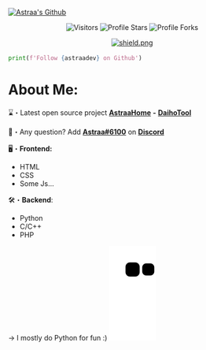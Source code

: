 <a href="https://dsc.gg/astraadev" target="_blank"> <img src="https://cdn.discordapp.com/attachments/826581697436581919/909100319705821205/3C3877B9-52FE-420E-B168-86029BE2EA3D.jpg" alt="Astraa's Github"/></a>

<p align="center"><img src="https://gpvc.arturio.dev/AstraaDev" alt="Visitors"></a>
<img src="https://img.shields.io/badge/dynamic/json?&label=Total%20Stars&color=bb2527&style=flat&style=for-the-badge&query=%24.stars&url=https://api.github-star-counter.workers.dev/user/AstraaDev" alt="Profile Stars"></a>
<img src="https://img.shields.io/badge/dynamic/json?&label=Total%20Forks&color=bb2527&style=flat&style=for-the-badge&query=%24.forks&url=https://api.github-star-counter.workers.dev/user/AstraaDev" alt="Profile Forks"></a>
<p align="center"><a href="https://dsc.gg/astraadev" target="_blank"><img src="https://discordapp.com/api/guilds/869346091743707206/widget.png?style=shield" alt="shield.png"></a></p></p>

```python
print(f'Follow {astraadev} on Github')
```
# About Me:

⌛️・Latest open source project [**AstraaHome**](https://github.com/AstraaDev/Discord-All-Tools-in-One) **-** [**DaihoTool**](https://github.com/AstraaDev/Daiho-Tool)

📩・Any question? Add [**Astraa#6100**](https://discord.com/users/464457105521508354) on [**Discord**](https://dsc.gg/astraadev)</a>
<a href="https://discord.com/users/464457105521508354" target="_blank"></a></p>

🖥️・**Frontend:**
  - HTML
  - CSS
  - Some Js...

🛠・**Backend**:
  - Python
  - C/C++
  - PHP
 
-> I mostly do Python for fun :)</a>
<a href="https://dsc.gg/astraadev" target="_blank"><img src="https://github.com/rafaballerini/rafaballerini/blob/output/github-contribution-grid-snake.svg" alt="sneke"></a>
